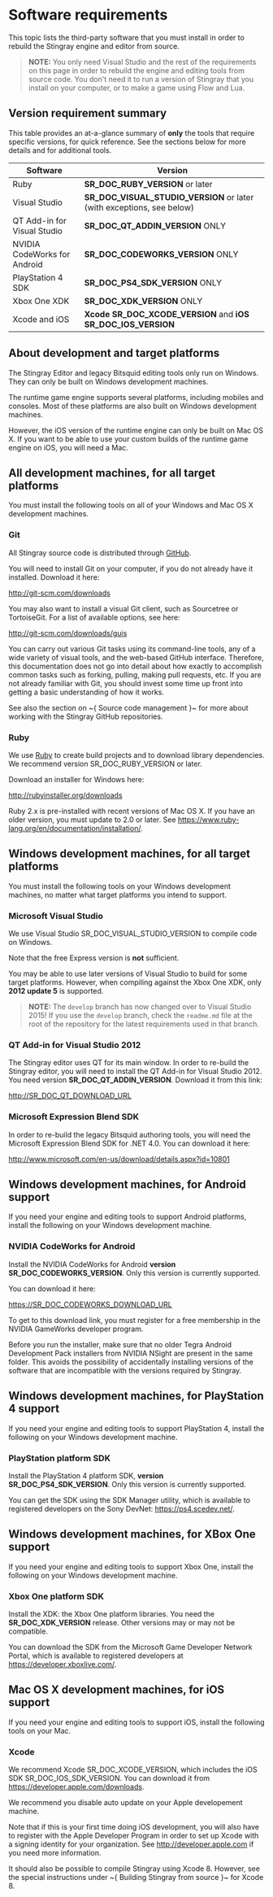 # Software requirements

This topic lists the third-party software that you must install in order to rebuild the Stingray engine and editor from source.

>	**NOTE:** You only need Visual Studio and the rest of the requirements on this page in order to rebuild the engine and editing tools from source code. You don't need it to run a version of Stingray that you install on your computer, or to make a game using Flow and Lua.

## Version requirement summary

This table provides an at-a-glance summary of **only** the tools that require specific versions, for quick reference. See the sections below for more details and for additional tools.

Software						|	Version
----------------------------	|	----------------------------------------
Ruby							|	**SR_DOC_RUBY_VERSION** or later
Visual Studio 		 			|	**SR_DOC_VISUAL_STUDIO_VERSION** or later (with exceptions, see below)
QT Add-in for Visual Studio		|	**SR_DOC_QT_ADDIN_VERSION** ONLY
NVIDIA CodeWorks for Android	|	**SR_DOC_CODEWORKS_VERSION** ONLY
PlayStation 4 SDK				|	**SR_DOC_PS4_SDK_VERSION** ONLY
Xbox One XDK					|	**SR_DOC_XDK_VERSION** ONLY
Xcode and iOS					|	**Xcode SR_DOC_XCODE_VERSION** and **iOS SR_DOC_IOS_VERSION**

## About development and target platforms

The Stingray Editor and legacy Bitsquid editing tools only run on Windows. They can only be built on Windows development machines.

The runtime game engine supports several platforms, including mobiles and consoles. Most of these platforms are also built on Windows development machines.

However, the iOS version of the runtime engine can only be built on Mac OS X. If you want to be able to use your custom builds of the runtime game engine on iOS, you will need a Mac.

## All development machines, for all target platforms

You must install the following tools on all of your Windows and Mac OS X development machines.

### Git

All Stingray source code is distributed through [GitHub](http://www.github.com).

You will need to install Git on your computer, if you do not already have it installed. Download it here:

<http://git-scm.com/downloads>

You may also want to install a visual Git client, such as Sourcetree or TortoiseGit. For a list of available options, see here:

<http://git-scm.com/downloads/guis>

You can carry out various Git tasks using its command-line tools, any of a wide variety of visual tools, and the web-based GitHub interface. Therefore, this documentation does not go into detail about how exactly to accomplish common tasks such as forking, pulling, making pull requests, etc. If you are not already familiar with Git, you should invest some time up front into getting a basic understanding of how it works.

See also the section on ~{ Source code management }~ for more about working with the Stingray GitHub repositories.

### Ruby

We use [Ruby](https://www.ruby-lang.org/en) to create build projects and to download library dependencies. We recommend version SR_DOC_RUBY_VERSION or later.

Download an installer for Windows here:

<http://rubyinstaller.org/downloads>

Ruby 2.x is pre-installed with recent versions of Mac OS X. If you have an older version, you must update to 2.0 or later. See <https://www.ruby-lang.org/en/documentation/installation/>.

## Windows development machines, for all target platforms

You must install the following tools on your Windows development machines, no matter what target platforms you intend to support.

### Microsoft Visual Studio

We use Visual Studio SR_DOC_VISUAL_STUDIO_VERSION to compile code on Windows.

Note that the free Express version is **not** sufficient.

You may be able to use later versions of Visual Studio to build for some target platforms. However, when compiling against the Xbox One XDK, only **2012 update 5** is supported.

>	**NOTE:** The `develop` branch has now changed over to Visual Studio 2015! If you use the `develop` branch, check the `readme.md` file at the root of the repository for the latest requirements used in that branch.

### QT Add-in for Visual Studio 2012

The Stingray editor uses QT for its main window. In order to re-build the Stingray editor, you will need to install the QT Add-in for Visual Studio 2012. You need version **SR_DOC_QT_ADDIN_VERSION**. Download it from this link:

<http://SR_DOC_QT_DOWNLOAD_URL>

### Microsoft Expression Blend SDK

In order to re-build the legacy Bitsquid authoring tools, you will need the Microsoft Expression Blend SDK for .NET 4.0. You can download it here:

<http://www.microsoft.com/en-us/download/details.aspx?id=10801>

## Windows development machines, for Android support

If you need your engine and editing tools to support Android platforms, install the following on your Windows development machine.

### NVIDIA CodeWorks for Android

Install the NVIDIA CodeWorks for Android **version SR_DOC_CODEWORKS_VERSION**. Only this version is currently supported.

You can download it here:

<https://SR_DOC_CODEWORKS_DOWNLOAD_URL>

To get to this download link, you must register for a free membership in the NVIDIA GameWorks developer program.

Before you run the installer, make sure that no older Tegra Android Development Pack installers from NVIDIA NSight are present in the same folder. This avoids the possibility of accidentally installing versions of the software that are incompatible with the versions required by Stingray.

## Windows development machines, for PlayStation 4 support

If you need your engine and editing tools to support PlayStation 4, install the following on your Windows development machine.

### PlayStation platform SDK

Install the PlayStation 4 platform SDK, **version SR_DOC_PS4_SDK_VERSION**. Only this version is currently supported.

You can get the SDK using the SDK Manager utility, which is available to registered developers on the Sony DevNet: <https://ps4.scedev.net/>.

## Windows development machines, for XBox One support

If you need your engine and editing tools to support Xbox One, install the following on your Windows development machine.

### Xbox One platform SDK

Install the XDK: the Xbox One platform libraries. You need the **SR_DOC_XDK_VERSION** release. Other versions may or may not be compatible.

You can download the SDK from the Microsoft Game Developer Network Portal, which is available to registered developers at <https://developer.xboxlive.com/>.

## Mac OS X development machines, for iOS support

If you need your engine and editing tools to support iOS, install the following tools on your Mac.

### Xcode

We recommend Xcode SR_DOC_XCODE_VERSION, which includes the iOS SDK SR_DOC_IOS_SDK_VERSION. You can download it from <https://developer.apple.com/downloads>.

We recommend you disable auto update on your Apple developement machine.

Note that if this is your first time doing iOS development, you will also have to register with the Apple Developer Program in order to set up Xcode with a signing identity for your organization. See <http://developer.apple.com> if you need more information.

It should also be possible to compile Stingray using Xcode 8. However, see the special instructions under ~{ Building Stingray from source }~ for Xcode 8.
